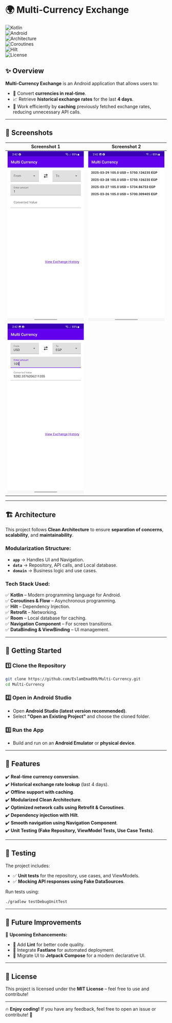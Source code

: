 # 🌍 Multi-Currency Exchange  
 
![Kotlin](https://img.shields.io/badge/Kotlin-1.8.0-blueviolet?logo=kotlin)  
![Android](https://img.shields.io/badge/Android-12-brightgreen?logo=android)  
![Architecture](https://img.shields.io/badge/Architecture-Clean%20Architecture-blue)  
![Coroutines](https://img.shields.io/badge/Coroutines-%E2%9A%A1-lightgrey)  
![Hilt](https://img.shields.io/badge/Hilt-DI-yellow)  
![License](https://img.shields.io/badge/License-MIT-green)  
 
## ✨ Overview  
**Multi-Currency Exchange** is an Android application that allows users to:  
- 🔄 Convert **currencies in real-time**.  
- 📈 Retrieve **historical exchange rates** for the last **4 days**.  
- 📶 Work efficiently by **caching** previously fetched exchange rates, reducing unnecessary API calls.  
 
---  
 
## 📸 Screenshots  
 
| Screenshot 1 | Screenshot 2 |
|--------------|--------------|
| ![Screenshot 1](Screenshots/1.jfif) | ![Screenshot 1](Screenshots/2.jfif) |
| ![Screenshot 1](Screenshots/3.jfif) | 
 
---  
 
## 🏗️ Architecture  
 
This project follows **Clean Architecture** to ensure **separation of concerns**, **scalability**, and **maintainability**.  
 
### **Modularization Structure:**  
- **`app`** → Handles UI and Navigation.  
- **`data`** → Repository, API calls, and Local database.  
- **`domain`** → Business logic and use cases.  
 
### **Tech Stack Used:**  
✅ **Kotlin** – Modern programming language for Android.  
✅ **Coroutines & Flow** – Asynchronous programming.  
✅ **Hilt** – Dependency Injection.  
✅ **Retrofit** – Networking.  
✅ **Room** – Local database for caching.  
✅ **Navigation Component** – For screen transitions.  
✅ **DataBinding & ViewBinding** – UI management.  
 
---  
 
## 🚀 Getting Started  
 
### **1️⃣ Clone the Repository**  
```bash  
git clone https://github.com/EslamEmad99/Multi-Currency.git  
cd Multi-Currency  
```  
 
### **2️⃣ Open in Android Studio**  
- Open **Android Studio (latest version recommended)**.  
- Select **"Open an Existing Project"** and choose the cloned folder.  
 
### **3️⃣ Run the App**  
- Build and run on an **Android Emulator** or **physical device**.  
 
---  
 
## 📌 Features  
 
✔️ **Real-time currency conversion**.  
✔️ **Historical exchange rate lookup** (last 4 days).  
✔️ **Offline support with caching**.  
✔️ **Modularized Clean Architecture**.  
✔️ **Optimized network calls using Retrofit & Coroutines**.  
✔️ **Dependency injection with Hilt**.  
✔️ **Smooth navigation using Navigation Component**.  
✔️ **Unit Testing (Fake Repository, ViewModel Tests, Use Case Tests)**.  
 
---  
 
## 🧪 Testing  
 
The project includes:  
- ✅ **Unit tests** for the repository, use cases, and ViewModels.  
- ✅ **Mocking API responses using Fake DataSources**.  
 
Run tests using:  
```bash  
./gradlew testDebugUnitTest  
```  
 
---  
 
## 🎯 Future Improvements  
 
🚀 **Upcoming Enhancements:**  
- 🔹 Add **Lint** for better code quality.  
- 🔹 Integrate **Fastlane** for automated deployment.  
- 🔹 Migrate UI to **Jetpack Compose** for a modern declarative UI.  
 
---  
 
## 📄 License  
 
This project is licensed under the **MIT License** – feel free to use and contribute!  
 
---  
 
🔥 **Enjoy coding!** If you have any feedback, feel free to open an issue or contribute! 🚀  
